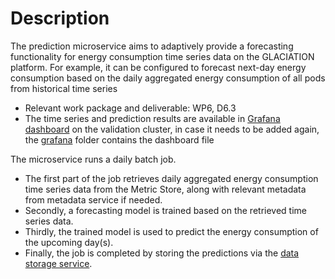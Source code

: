 # Description
The prediction microservice aims to adaptively provide a forecasting functionality for
energy consumption time series data on the GLACIATION platform. For example, it
can be configured to forecast next-day energy consumption based on the daily
aggregated energy consumption of all pods from historical time series
* Relevant work package and deliverable: WP6, D6.3
* The time series and prediction results are available in [Grafana dashboard](http://grafana.validation/d/ddvavpoxwbtvke/prediction-service?orgId=1) on the validation cluster, in case it needs to be added again, the [grafana](https://github.com/glaciation-heu/glaciation-prediction-service/tree/main/grafana) folder contains the dashboard file

The microservice runs a daily batch job. 
* The first part of
the job retrieves daily aggregated energy consumption time series data from the Metric
Store, along with relevant metadata from metadata service if needed.
* Secondly, a forecasting model is trained based on the retrieved time series data.
* Thirdly, the trained model is used to predict the energy consumption of the upcoming day(s).
* Finally, the job is completed by storing the predictions via the [data storage service](https://github.com/glaciation-heu/glaciation-data-storage-service).

